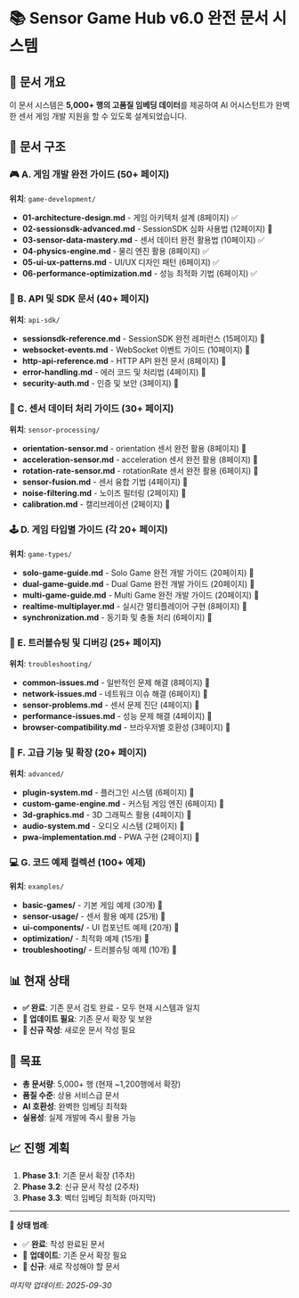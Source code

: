 # 📚 Sensor Game Hub v6.0 완전 문서 시스템

## 🎯 문서 개요

이 문서 시스템은 **5,000+ 행의 고품질 임베딩 데이터**를 제공하여 AI 어시스턴트가 완벽한 센서 게임 개발 지원을 할 수 있도록 설계되었습니다.

## 📖 문서 구조

### 🎮 A. 게임 개발 완전 가이드 (50+ 페이지)
**위치**: `game-development/`

- **01-architecture-design.md** - 게임 아키텍처 설계 (8페이지) ✅
- **02-sessionsdk-advanced.md** - SessionSDK 심화 사용법 (12페이지) 🔄
- **03-sensor-data-mastery.md** - 센서 데이터 완전 활용법 (10페이지) ✅
- **04-physics-engine.md** - 물리 엔진 활용 (8페이지) ✅
- **05-ui-ux-patterns.md** - UI/UX 디자인 패턴 (6페이지) ✅
- **06-performance-optimization.md** - 성능 최적화 기법 (6페이지) ✅

### 📡 B. API 및 SDK 문서 (40+ 페이지)
**위치**: `api-sdk/`

- **sessionsdk-reference.md** - SessionSDK 완전 레퍼런스 (15페이지) 🔄
- **websocket-events.md** - WebSocket 이벤트 가이드 (10페이지) 📝
- **http-api-reference.md** - HTTP API 완전 문서 (8페이지) 📝
- **error-handling.md** - 에러 코드 및 처리법 (4페이지) 📝
- **security-auth.md** - 인증 및 보안 (3페이지) 📝

### 🎯 C. 센서 데이터 처리 가이드 (30+ 페이지)
**위치**: `sensor-processing/`

- **orientation-sensor.md** - orientation 센서 완전 활용 (8페이지) 📝
- **acceleration-sensor.md** - acceleration 센서 완전 활용 (8페이지) 📝
- **rotation-rate-sensor.md** - rotationRate 센서 완전 활용 (6페이지) 📝
- **sensor-fusion.md** - 센서 융합 기법 (4페이지) 📝
- **noise-filtering.md** - 노이즈 필터링 (2페이지) 📝
- **calibration.md** - 캘리브레이션 (2페이지) 📝

### 🕹️ D. 게임 타입별 가이드 (각 20+ 페이지)
**위치**: `game-types/`

- **solo-game-guide.md** - Solo Game 완전 개발 가이드 (20페이지) 📝
- **dual-game-guide.md** - Dual Game 완전 개발 가이드 (20페이지) 📝
- **multi-game-guide.md** - Multi Game 완전 개발 가이드 (20페이지) 📝
- **realtime-multiplayer.md** - 실시간 멀티플레이어 구현 (8페이지) 📝
- **synchronization.md** - 동기화 및 충돌 처리 (6페이지) 📝

### 🔧 E. 트러블슈팅 및 디버깅 (25+ 페이지)
**위치**: `troubleshooting/`

- **common-issues.md** - 일반적인 문제 해결 (8페이지) 🔄
- **network-issues.md** - 네트워크 이슈 해결 (6페이지) 📝
- **sensor-problems.md** - 센서 문제 진단 (4페이지) 📝
- **performance-issues.md** - 성능 문제 해결 (4페이지) 📝
- **browser-compatibility.md** - 브라우저별 호환성 (3페이지) 📝

### 🚀 F. 고급 기능 및 확장 (20+ 페이지)
**위치**: `advanced/`

- **plugin-system.md** - 플러그인 시스템 (6페이지) 📝
- **custom-game-engine.md** - 커스텀 게임 엔진 (6페이지) 📝
- **3d-graphics.md** - 3D 그래픽스 활용 (4페이지) 📝
- **audio-system.md** - 오디오 시스템 (2페이지) 📝
- **pwa-implementation.md** - PWA 구현 (2페이지) 📝

### 💻 G. 코드 예제 컬렉션 (100+ 예제)
**위치**: `examples/`

- **basic-games/** - 기본 게임 예제 (30개) 🔄
- **sensor-usage/** - 센서 활용 예제 (25개) 📝
- **ui-components/** - UI 컴포넌트 예제 (20개) 📝
- **optimization/** - 최적화 예제 (15개) 📝
- **troubleshooting/** - 트러블슈팅 예제 (10개) 📝

## 📊 현재 상태

- **✅ 완료**: 기존 문서 검토 완료 - 모두 현재 시스템과 일치
- **🔄 업데이트 필요**: 기존 문서 확장 및 보완
- **📝 신규 작성**: 새로운 문서 작성 필요

## 🎯 목표

- **총 문서량**: 5,000+ 행 (현재 ~1,200행에서 확장)
- **품질 수준**: 상용 서비스급 문서
- **AI 호환성**: 완벽한 임베딩 최적화
- **실용성**: 실제 개발에 즉시 활용 가능

## 📈 진행 계획

1. **Phase 3.1**: 기존 문서 확장 (1주차)
2. **Phase 3.2**: 신규 문서 작성 (2주차)
3. **Phase 3.3**: 벡터 임베딩 최적화 (마지막)

---

**🔗 상태 범례**:
- ✅ **완료**: 작성 완료된 문서
- 🔄 **업데이트**: 기존 문서 확장 필요
- 📝 **신규**: 새로 작성해야 할 문서

*마지막 업데이트: 2025-09-30*